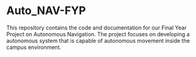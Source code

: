 # Auto_NAV-FYP
This repository contains the code and documentation for our Final Year Project on Autonomous Navigation. The project focuses on developing a autonomous system that is capable of autonomous movement inside the campus environment.
